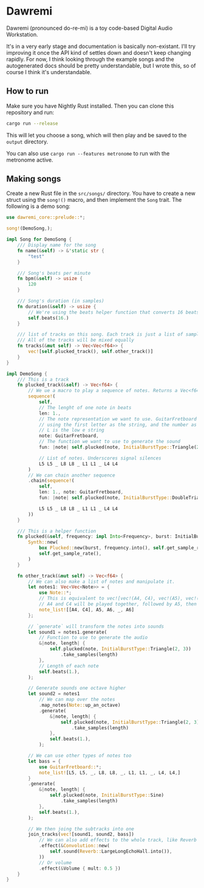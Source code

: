 # Dawremi

Dawremi (pronounced do-re-mi) is a toy code-based Digital Audio Workstation.

It's in a very early stage and documentation is basically non-existant. I'll try improving it once the API kind of settles down and doesn't keep changing rapidly. For now, I think looking through the example songs and the autogenerated docs should be pretty understandable, but I wrote this, so of course I think it's understandable.

## How to run

Make sure you have Nightly Rust installed. Then you can clone this repository and run:

```bash
cargo run --release
```

This will let you choose a song, which will then play and be saved to the `output` directory.

You can also use `cargo run --features metronome` to run with the metronome active.

## Making songs

Create a new Rust file in the `src/songs/` directory. You have to create a new struct using the `song!()` macro, and then implement the `Song` trait. The following is a demo song:

```rust
use dawremi_core::prelude::*;

song!(DemoSong,);

impl Song for DemoSong {
    /// Display name for the song
    fn name(&self) -> &'static str {
        "test"
    }

    /// Song's beats per minute
    fn bpm(&self) -> usize {
        120
    }

    /// Song's duration (in samples)
    fn duration(&self) -> usize {
        // We're using the beats helper function that converts 16 beats to the number of samples to take
        self.beats(16.)
    }

    /// list of tracks on this song. Each track is just a list of samples (Vec<f64>)
    /// All of the tracks will be mixed equally
    fn tracks(&mut self) -> Vec<Vec<f64>> {
        vec![self.plucked_track(), self.other_track()]
    }
}

impl DemoSong {
    /// This is a track
    fn plucked_track(&self) -> Vec<f64> {
        // We ue a macro to play a sequence of notes. Returns a Vec<f64>
        sequence!(
            self,
            // The lenght of one note in beats
            len: 1.,
            // The note representation we want to use. GuitarFretboard simulates a guitar tab,
            // using the first letter as the string, and the number as the finger position
            // L is the low e string
            note: GuitarFretboard,
            // The function we want to use to generate the sound
            fun: |note| self.plucked(note, InitialBurstType::Triangle(2, 3)),

            // List of notes. Underscores signal silences
            L5 L5 _ L8 L8 _ L1 L1 _ L4 L4
        )
        // We can chain another sequence
        .chain(sequence!(
            self,
            len: 1., note: GuitarFretboard,
            fun: |note| self.plucked(note, InitialBurstType::DoubleTriangle),

            L5 L5 _ L8 L8 _ L1 L1 _ L4 L4
        ))
    }

    /// This is a helper function
    fn plucked(&self, frequency: impl Into<Frequency>, burst: InitialBurstType) -> Synth {
        Synth::new(
            box Plucked::new(burst, frequency.into(), self.get_sample_rate()),
            self.get_sample_rate(),
        )
    }

    fn other_track(&mut self) -> Vec<f64> {
        // We can also make a list of notes and manipulate it.
        let notes1: Vec<Vec<Note>> = {
            use Note::*;
            // This is equivalent to vec![vec!(A4, C4), vec!(A5), vec!(A6), vec!(), vec!(A6)]
            // A4 and C4 will be played together, followed by A5, then A6, then a silence, then A6
            note_list![[A4, C4], A5, A6, _, A6]
        };

        // `generate` will transform the notes into sounds
        let sound1 = notes1.generate(
            // Function to use to generate the audio
            &|note, length| {
                self.plucked(note, InitialBurstType::Triangle(2, 3))
                    .take_samples(length)
            },
            // Length of each note
            self.beats(1.),
        );

        // Generate sounds one octave higher
        let sound2 = notes1
            // We can map over the notes
            .map_notes(Note::up_an_octave)
            .generate(
                &|note, length| {
                    self.plucked(note, InitialBurstType::Triangle(2, 3))
                        .take_samples(length)
                },
                self.beats(1.),
            );

        // We can use other types of notes too
        let bass = {
            use GuitarFretboard::*;
            note_list![L5, L5, _, L8, L8, _, L1, L1, _, L4, L4,]
        }
        .generate(
            &|note, length| {
                self.plucked(note, InitialBurstType::Sine)
                    .take_samples(length)
            },
            self.beats(1.),
        );

        // We then joing the subtracks into one
        join_tracks(vec![sound1, sound2, bass])
            // We can also add effects to the whole track, like Reverb (using convolution)
            .effect(&Convolution::new(
                self.sound(Reverb::LargeLongEchoHall.into()),
            ))
            // Or volume
            .effect(&Volume { mult: 0.5 })
    }
}
```
